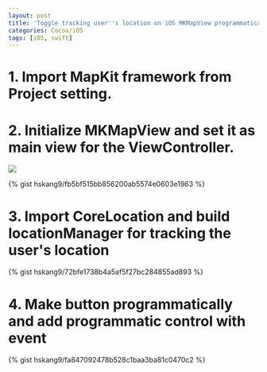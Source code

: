```yaml
---
layout: post
title: 'Toggle tracking user''s location on iOS MKMapView programmatically'
categories: Cocoa/iOS
tags: [iOS, swift]
---
```

<!--more-->
# 1. Import MapKit framework from Project setting.



# 2. Initialize MKMapView and set it as main view for the ViewController.

<img src="https://cloud.githubusercontent.com/assets/12888144/26548160/acedd0d2-44ad-11e7-89d9-5b19e9bb079f.gif" class="img-responsive">

{% gist hskang9/fb5bf515bb856200ab5574e0603e1963 %}


# 3. Import CoreLocation and build locationManager for tracking the user's location

{% gist hskang9/72bfe1738b4a5af5f27bc284855ad893 %}

# 4. Make button programmatically and add programmatic control with event

{% gist hskang9/fa847092478b528c1baa3ba81c0470c2 %}

